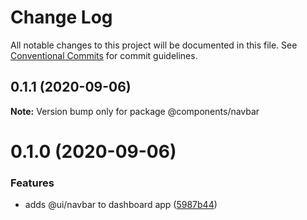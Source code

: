 # Change Log

All notable changes to this project will be documented in this file.
See [Conventional Commits](https://conventionalcommits.org) for commit guidelines.

## 0.1.1 (2020-09-06)

**Note:** Version bump only for package @components/navbar

# 0.1.0 (2020-09-06)

### Features

- adds @ui/navbar to dashboard app ([5987b44](https://github.com/ghoshnirmalya/git-flash-front-end/commit/5987b44771675bad906d457f0a0a6e60cfcb4e2a))
